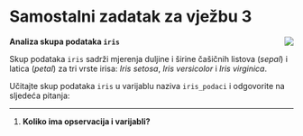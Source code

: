 <div class="body">

# Samostalni zadatak za vježbu 3

<img src="iris.png" style="float: right; margin-left: 32px;">

**Analiza skupa podataka `iris`**

Skup podataka `iris` sadrži mjerenja duljine i širine čašičnih listova (*sepal*) i latica (*petal*) za tri vrste irisa: *Iris setosa*, *Iris versicolor* i *Iris virginica*.

Učitajte skup podataka `iris` u varijablu naziva `iris_podaci` i odgovorite na sljedeća pitanja:

---

1. **Koliko ima opservacija i varijabli?**


</div>